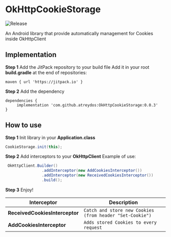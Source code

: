 # OkHttpCookieStorage
![Release](https://jitpack.io/v/Atreydos/OkHttpCookieStorage.svg)

An Android library that provide automatically management for Cookies inside OkHttpClient


## Implementation
**Step 1** Add the JitPack repository to your build file
Add it in your root **build.gradle** at the end of repositories:
```grovy
maven { url 'https://jitpack.io' }
```

**Step 2** Add the dependency
```grovy
dependencies {
     implementation 'com.github.atreydos:OkHttpCookieStorage:0.0.3'
}
```


## How to use
**Step 1** Init library in your **Application.class**
```java
CookieStorage.init(this);
```

**Step 2** Add interceptors to your **OkHttpClient**
Example of use:
```java
 OkHttpClient.Builder()
                .addInterceptor(new AddCookiesInterceptor())
                .addInterceptor(new ReceivedCookiesInterceptor())
                .build();
```
**Step 3** Enjoy!

|Interceptor                   |Description                                             |
|------------------------------|--------------------------------------------------------|
|**ReceivedCookiesInterceptor**|`Catch and store new Cookies (from header "Set-Cookie")`|
|**AddCookiesInterceptor**     |`Adds stored Cookies to every request`                  |
